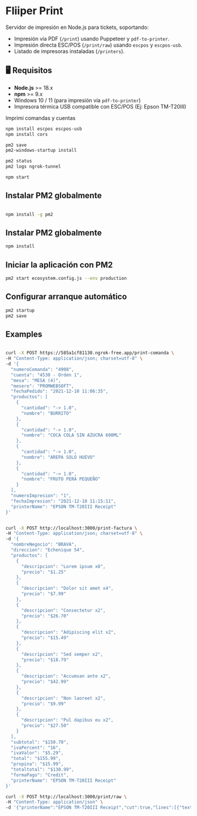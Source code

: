 
# Fliiper Print


Servidor de impresión en Node.js para tickets, soportando:

- Impresión vía PDF (`/print`) usando Puppeteer y `pdf-to-printer`.
- Impresión directa ESC/POS (`/print/raw`) usando `escpos` y `escpos-usb`.
- Listado de impresoras instaladas (`/printers`).

## 🖥 Requisitos

- **Node.js** >= 18.x  
- **npm** >= 9.x  
- Windows 10 / 11 (para impresión vía `pdf-to-printer`)  
- Impresora térmica USB compatible con ESC/POS (Ej: Epson TM-T20III)


Imprimi comandas y cuentas

```Bash
npm install escpos escpos-usb
npm install cors

```
```Bash
pm2 save
pm2-windows-startup install

pm2 status
pm2 logs ngrok-tunnel

```

```Bash
npm start

```

## Instalar PM2 globalmente
```Bash

npm install -g pm2
```
## Instalar PM2 globalmente
```Bash
npm install
```
## Iniciar la aplicación con PM2
```Bash
pm2 start ecosystem.config.js --env production
```

## Configurar arranque automático
```Bash
pm2 startup
pm2 save
```


## Examples

```Bash

curl -X POST https://585a1cf81130.ngrok-free.app/print-comanda \
-H "Content-Type: application/json; charset=utf-8" \
-d '{
  "numeroComanda": "4908",
  "cuenta": "4530 - Orden 1",
  "mesa": "MESA (4)",
  "mesero": "PROMWEBSOFT",
  "fechaPedido": "2021-12-10 11:06:35",
  "productos": [
    {
      "cantidad": "-> 1.0",
      "nombre": "BURRITO"
    },
    {
      "cantidad": "-> 1.0", 
      "nombre": "COCA COLA SIN AZUCRA 600ML"
    },
    {
      "cantidad": "-> 1.0",
      "nombre": "AREPA SOLO HUEVO"
    },
    {
      "cantidad": "-> 1.0",
      "nombre": "FRUTO PERA PEQUEÑO"
    }
  ],
  "numeroImpresion": "1",
  "fechaImpresion": "2021-12-10 11:15:11",
  "printerName": "EPSON TM-T20III Receipt"
}'


curl -X POST http://localhost:3000/print-factura \
-H "Content-Type: application/json; charset=utf-8" \
-d '{
  "nombreNegocio": "BRAVA",
  "direccion": "Echenique 54",
  "productos": [
    {
      "descripcion": "Lorem ipsum x8",
      "precio": "$1.25"
    },
    {
      "descripcion": "Dolor sit amet x4",
      "precio": "$7.99"
    },
    {
      "descripcion": "Consectetur x2", 
      "precio": "$26.70"
    },
    {
      "descripcion": "Adipiscing elit x2",
      "precio": "$15.49"
    },
    {
      "descripcion": "Sed semper x2",
      "precio": "$18.79"
    },
    {
      "descripcion": "Accumsan ante x2",
      "precio": "$42.99"
    },
    {
      "descripcion": "Non laoreet x2",
      "precio": "$9.99"
    },
    {
      "descripcion": "Pul dapibus eu x2",
      "precio": "$27.50"
    }
  ],
  "subtotal": "$150.70",
  "ivaPercent": "16",
  "ivaValor": "$5.29", 
  "total": "$155.99",
  "propina": "$15.99",
  "totaltotal": "$130.99",
  "formaPago": "Credit",
  "printerName": "EPSON TM-T20III Receipt"
}'
```

```Bash
curl -X POST http://localhost:3000/print/raw \
-H "Content-Type: application/json" \
-d '{"printerName":"EPSON TM-T20III Receipt","cut":true,"lines":[{"text":"TICKET DE PRUEBA","align":"CT","style":"B","size":[2,2]},{"text":"Linea normal","align":"LT"},{"text":"Gracias por su compra!","align":"CT","style":"U"}]}'

  ```